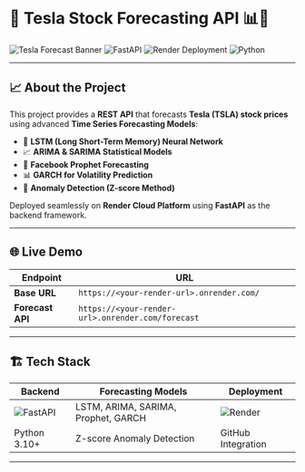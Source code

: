 # 🚀 Tesla Stock Forecasting API 📊🔮

![Tesla Forecast Banner](https://img.shields.io/badge/Tesla-Stock%20Prediction-red?style=for-the-badge&logo=tesla&logoColor=white)
![FastAPI](https://img.shields.io/badge/FastAPI-⚡-green?style=for-the-badge&logo=fastapi)
![Render Deployment](https://img.shields.io/badge/Deployed%20on-Render-blue?style=for-the-badge&logo=render)
![Python](https://img.shields.io/badge/Python-3.10+-yellow?style=for-the-badge&logo=python)

---

## 📈 About the Project
This project provides a **REST API** that forecasts **Tesla (TSLA) stock prices** using advanced **Time Series Forecasting Models**:
- 🧠 **LSTM (Long Short-Term Memory) Neural Network**
- 📈 **ARIMA & SARIMA Statistical Models**
- 🔮 **Facebook Prophet Forecasting**
- 📊 **GARCH for Volatility Prediction**
- 🚨 **Anomaly Detection (Z-score Method)**

Deployed seamlessly on **Render Cloud Platform** using **FastAPI** as the backend framework.

---

## 🌐 Live Demo
| Endpoint | URL |
|----------|-----|
| **Base URL** | `https://<your-render-url>.onrender.com/` |
| **Forecast API** | `https://<your-render-url>.onrender.com/forecast` |

---

## 🏗️ Tech Stack
| Backend | Forecasting Models | Deployment |
|---------|--------------------|------------|
| ![FastAPI](https://img.shields.io/badge/FastAPI-⚡-green?style=flat-square&logo=fastapi) | LSTM, ARIMA, SARIMA, Prophet, GARCH | ![Render](https://img.shields.io/badge/Render-Cloud-blue?style=flat-square&logo=render) |
| Python 3.10+ | Z-score Anomaly Detection | GitHub Integration |

---


